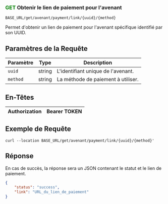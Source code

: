 
### <span style="color:green">GET</span> Obtenir le lien de paiement pour l'avenant
````
BASE_URL/get/avenant/payment/link/{uuid}/{method}
````

Permet d'obtenir un lien de paiement pour l'avenant spécifique identifié par son UUID.

## Paramètres de la Requête

| Paramètre | Type   | Description                                      |
| --------- | ------ | ------------------------------------------------ |
| `uuid`    | string | L'identifiant unique de l'avenant.               |
| `method`  | string | La méthode de paiement à utiliser.               |

## En-Têtes

| Authorization | Bearer TOKEN |
| ------------- | ----------- |

## Exemple de Requête

```curl
curl --location BASE_URL/get/avenant/payment/link/{uuid}/{method}'
```

## Réponse

En cas de succès, la réponse sera un JSON contenant le statut et le lien de paiement.

```json
{
    "status": "success",
    "link": "URL_du_lien_de_paiement"
}
```

